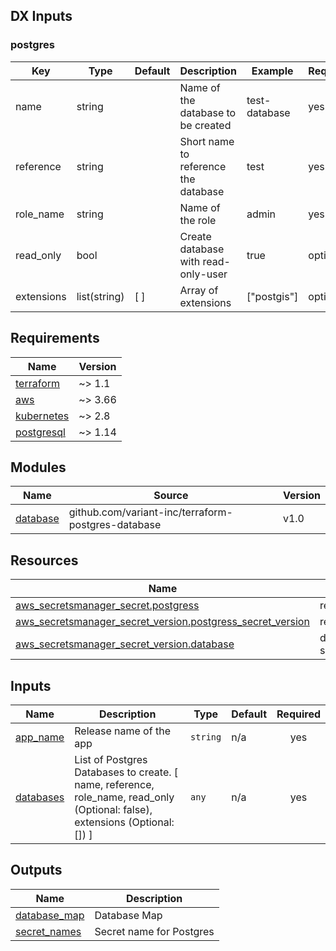 <!-- markdownlint-disable MD033 MD013 MD041 -->

## DX Inputs

### postgres

| Key        | Type         | Default | Description                          | Example       | Required |
| ---------- | ------------ | ------- | ------------------------------------ | ------------- | -------- |
| name       | string       |         | Name of the database to be created   | test-database | yes      |
| reference  | string       |         | Short name to reference the database | test          | yes      |
| role_name  | string       |         | Name of the role                     | admin         | yes      |
| read_only  | bool         |         | Create database with read-only-user  | true          | optional |
| extensions | list(string) | [ ]     | Array of extensions                  | ["postgis"]   | optional |

<!-- BEGINNING OF PRE-COMMIT-TERRAFORM DOCS HOOK -->
## Requirements

| Name | Version |
|------|---------|
| <a name="requirement_terraform"></a> [terraform](#requirement\_terraform) | ~> 1.1 |
| <a name="requirement_aws"></a> [aws](#requirement\_aws) | ~> 3.66 |
| <a name="requirement_kubernetes"></a> [kubernetes](#requirement\_kubernetes) | ~> 2.8 |
| <a name="requirement_postgresql"></a> [postgresql](#requirement\_postgresql) | ~> 1.14 |

## Modules

| Name | Source | Version |
|------|--------|---------|
| <a name="module_database"></a> [database](#module\_database) | github.com/variant-inc/terraform-postgres-database | v1.0 |

## Resources

| Name | Type |
|------|------|
| [aws_secretsmanager_secret.postgress](https://registry.terraform.io/providers/hashicorp/aws/latest/docs/resources/secretsmanager_secret) | resource |
| [aws_secretsmanager_secret_version.postgress_secret_version](https://registry.terraform.io/providers/hashicorp/aws/latest/docs/resources/secretsmanager_secret_version) | resource |
| [aws_secretsmanager_secret_version.database](https://registry.terraform.io/providers/hashicorp/aws/latest/docs/data-sources/secretsmanager_secret_version) | data source |

## Inputs

| Name | Description | Type | Default | Required |
|------|-------------|------|---------|:--------:|
| <a name="input_app_name"></a> [app\_name](#input\_app\_name) | Release name of the app | `string` | n/a | yes |
| <a name="input_databases"></a> [databases](#input\_databases) | List of Postgres Databases to create. [ name, reference, role\_name, read\_only (Optional: false), extensions (Optional: []) ] | `any` | n/a | yes |

## Outputs

| Name | Description |
|------|-------------|
| <a name="output_database_map"></a> [database\_map](#output\_database\_map) | Database Map |
| <a name="output_secret_names"></a> [secret\_names](#output\_secret\_names) | Secret name for Postgres |
<!-- END OF PRE-COMMIT-TERRAFORM DOCS HOOK -->
